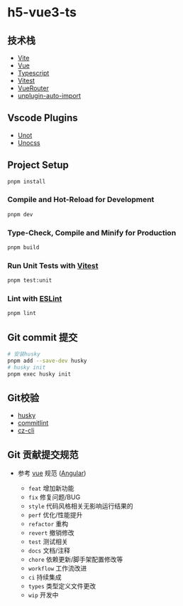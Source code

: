 # h5-vue3-ts

## 技术栈 
- [Vite](https://cn.vitejs.dev/)
- [Vue](https://cn.vuejs.org/)
- [Typescript](https://www.typescriptlang.org/)
- [Vitest](https://vitest.dev/)
- [VueRouter](https://router.vuejs.org/zh/)
- [unplugin-auto-import](https://github.com/unplugin/unplugin-auto-import)

## Vscode Plugins

- [Unot](https://marketplace.visualstudio.com/items?itemName=simonhe.unot)
- [Unocss](https://marketplace.visualstudio.com/items?itemName=antfu.unocss)

## Project Setup

```sh
pnpm install
```

### Compile and Hot-Reload for Development

```sh
pnpm dev
```

### Type-Check, Compile and Minify for Production

```sh
pnpm build
```

### Run Unit Tests with [Vitest](https://vitest.dev/)

```sh
pnpm test:unit
```

### Lint with [ESLint](https://eslint.org/)

```sh
pnpm lint
```

## Git commit 提交
```bash
# 安装husky
pnpm add --save-dev husky
# husky init
pnpm exec husky init

```
## Git校验

- [husky](https://typicode.github.io/husky/)
- [commitlint](https://commitlint.js.org/)
- [cz-cli](https://github.com/commitizen/cz-cli)

## Git 贡献提交规范

- 参考 [vue](https://github.com/vuejs/vue/blob/dev/.github/COMMIT_CONVENTION.md) 规范 ([Angular](https://github.com/conventional-changelog/conventional-changelog/tree/master/packages/conventional-changelog-angular))

  - `feat` 增加新功能
  - `fix` 修复问题/BUG
  - `style` 代码风格相关无影响运行结果的
  - `perf` 优化/性能提升
  - `refactor` 重构
  - `revert` 撤销修改
  - `test` 测试相关
  - `docs` 文档/注释
  - `chore` 依赖更新/脚手架配置修改等
  - `workflow` 工作流改进
  - `ci` 持续集成
  - `types` 类型定义文件更改
  - `wip` 开发中
